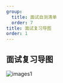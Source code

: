 ```yaml
---
group:
  title: 面试自测清单
  order: 7
title: 面试复习导图
order: 1
---
```


## 面试复习导图

![images1](https://cdn.jsdelivr.net/gh/ninishare/page@master/images/2020/11/20/hr91ZR.png)
